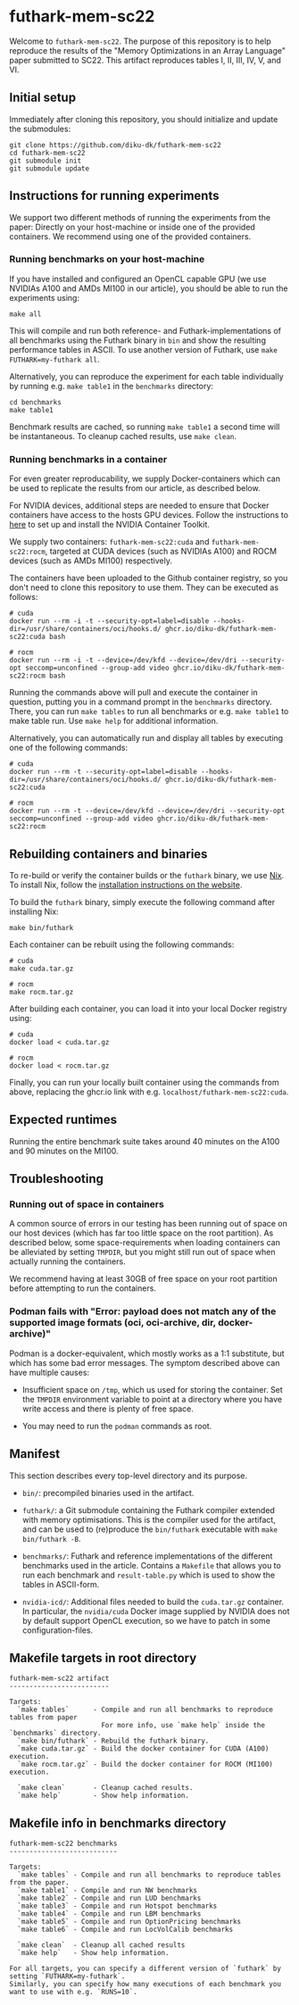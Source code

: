 # futhark-mem-sc22

Welcome to `futhark-mem-sc22`. The purpose of this repository is to help
reproduce the results of the "Memory Optimizations in an Array Language" paper
submitted to SC22. This artifact reproduces tables I, II, III, IV, V, and VI.

## Initial setup

Immediately after cloning this repository, you should initialize and update the
submodules:

```
git clone https://github.com/diku-dk/futhark-mem-sc22
cd futhark-mem-sc22
git submodule init
git submodule update
```

## Instructions for running experiments

We support two different methods of running the experiments from the paper:
Directly on your host-machine or inside one of the provided containers. We
recommend using one of the provided containers.

### Running benchmarks on your host-machine

If you have installed and configured an OpenCL capable GPU (we use NVIDIAs A100
and AMDs MI100 in our article), you should be able to run the experiments using:

```
make all
```

This will compile and run both reference- and Futhark-implementations of all
benchmarks using the Futhark binary in `bin` and show the resulting performance
tables in ASCII. To use another version of Futhark, use `make FUTHARK=my-futhark
all`.

Alternatively, you can reproduce the experiment for each table individually by
running e.g. `make table1` in the `benchmarks` directory:

```
cd benchmarks
make table1
```

Benchmark results are cached, so running `make table1` a second time will be
instantaneous. To cleanup cached results, use `make clean`.

### Running benchmarks in a container

For even greater reproducability, we supply Docker-containers which can be used
to replicate the results from our article, as described below.

For NVIDIA devices, additional steps are needed to ensure that Docker containers
have access to the hosts GPU devices. Follow the instructions to
[here](https://docs.nvidia.com/datacenter/cloud-native/container-toolkit/install-guide.html#docker)
to set up and install the NVIDIA Container Toolkit.

We supply two containers: `futhark-mem-sc22:cuda` and `futhark-mem-sc22:rocm`,
targeted at CUDA devices (such as NVIDIAs A100) and ROCM devices (such as AMDs
MI100) respectively.

The containers have been uploaded to the Github container registry, so you don't
need to clone this repository to use them. They can be executed as follows:

```
# cuda
docker run --rm -i -t --security-opt=label=disable --hooks-dir=/usr/share/containers/oci/hooks.d/ ghcr.io/diku-dk/futhark-mem-sc22:cuda bash

# rocm
docker run --rm -i -t --device=/dev/kfd --device=/dev/dri --security-opt seccomp=unconfined --group-add video ghcr.io/diku-dk/futhark-mem-sc22:rocm bash
```

Running the commands above will pull and execute the container in question,
putting you in a command prompt in the `benchmarks` directory. There, you can
run `make tables` to run all benchmarks or e.g. `make table1` to make table
run. Use `make help` for additional information.

Alternatively, you can automatically run and display all tables by executing one
of the following commands:

```
# cuda
docker run --rm -t --security-opt=label=disable --hooks-dir=/usr/share/containers/oci/hooks.d/ ghcr.io/diku-dk/futhark-mem-sc22:cuda

# rocm
docker run --rm -t --device=/dev/kfd --device=/dev/dri --security-opt seccomp=unconfined --group-add video ghcr.io/diku-dk/futhark-mem-sc22:rocm
```

## Rebuilding containers and binaries

To re-build or verify the container builds or the `futhark` binary, we use
[Nix](https://nixos.org/). To install Nix, follow the [installation instructions
on the website](https://nixos.org/download.html).

To build the `futhark` binary, simply execute the following command after
installing Nix:

```
make bin/futhark
```

Each container can be rebuilt using the following commands:

```
# cuda
make cuda.tar.gz

# rocm
make rocm.tar.gz
```

After building each container, you can load it into your local Docker registry
using:

```
# cuda
docker load < cuda.tar.gz

# rocm
docker load < rocm.tar.gz
```

Finally, you can run your locally built container using the commands from above,
replacing the ghcr.io link with e.g. `localhost/futhark-mem-sc22:cuda`.

## Expected runtimes

Running the entire benchmark suite takes around 40 minutes on the A100 and 90
minutes on the MI100.

## Troubleshooting

### Running out of space in containers

A common source of errors in our testing has been running out of space on our
host devices (which has far too little space on the root partition). As
described below, some space-requirements when loading containers can be
alleviated by setting `TMPDIR`, but you might still run out of space when
actually running the containers.

We recommend having at least 30GB of free space on your root partition before
attempting to run the containers.

### Podman fails with "Error: payload does not match any of the supported image formats (oci, oci-archive, dir, docker-archive)"

Podman is a docker-equivalent, which mostly works as a 1:1 substitute, but which
has some bad error messages. The symptom described above can have multiple causes:

* Insufficient space on `/tmp`, which us used for storing the
  container.  Set the `TMPDIR` environment variable to point at a
  directory where you have write access and there is plenty of free
  space.

* You may need to run the `podman` commands as root.

## Manifest

This section describes every top-level directory and its purpose.

* `bin/`: precompiled binaries used in the artifact.

* `futhark/`: a Git submodule containing the Futhark compiler extended
  with memory optimisations.  This is the compiler used for the
  artifact, and can be used to (re)produce the `bin/futhark`
  executable with `make bin/futhark -B`.

* `benchmarks/`: Futhark and reference implementations of the different
  benchmarks used in the article. Contains a `Makefile` that allows you to run
  each benchmark and `result-table.py` which is used to show the tables in
  ASCII-form.

* `nvidia-icd/`: Additional files needed to build the `cuda.tar.gz`
  container. In particular, the `nvidia/cuda` Docker image supplied by NVIDIA
  does not by default support OpenCL execution, so we have to patch in some
  configuration-files.

## Makefile targets in root directory

```
futhark-mem-sc22 artifact
-------------------------

Targets:
  `make tables`      - Compile and run all benchmarks to reproduce tables from paper
                       For more info, use `make help` inside the `benchmarks` directory.
  `make bin/futhark` - Rebuild the futhark binary.
  `make cuda.tar.gz` - Build the docker container for CUDA (A100) execution.
  `make rocm.tar.gz` - Build the docker container for ROCM (MI100) execution.

  `make clean`       - Cleanup cached results.
  `make help`        - Show help information.

```

## Makefile info in benchmarks directory

```
futhark-mem-sc22 benchmarks
---------------------------

Targets:
  `make tables` - Compile and run all benchmarks to reproduce tables from the paper.
  `make table1` - Compile and run NW benchmarks
  `make table2` - Compile and run LUD benchmarks
  `make table3` - Compile and run Hotspot benchmarks
  `make table4` - Compile and run LBM benchmarks
  `make table5` - Compile and run OptionPricing benchmarks
  `make table6` - Compile and run LocVolCalib benchmarks

  `make clean`  - Cleanup all cached results
  `make help`   - Show help information.

For all targets, you can specify a different version of `futhark` by setting `FUTHARK=my-futhark`.
Similarly, you can specify how many executions of each benchmark you want to use with e.g. `RUNS=10`.
```

